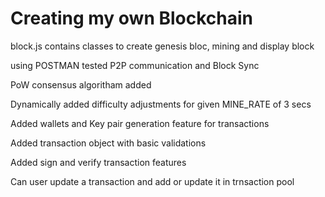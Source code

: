 <h1> Creating my own Blockchain </h1>
<p> block.js contains classes to create genesis bloc, mining and display block</p>
<p> using POSTMAN tested P2P communication and Block Sync</p>
<p> PoW consensus algoritham added</p>
<p> Dynamically added difficulty adjustments for given MINE_RATE of 3 secs</p>
<p> Added wallets and Key pair generation feature for transactions </P>
<p> Added transaction object with basic validations </p>
<p> Added sign and verify transaction features </p>
<p> Can user update a transaction and add or update it in trnsaction pool </p>